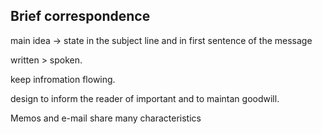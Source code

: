 ## Brief correspondence

main idea -> state in the subject line and in first sentence of the message

written > spoken.

keep infromation flowing.

design to inform the reader of important and to maintan goodwill.

Memos and e-mail share many characteristics